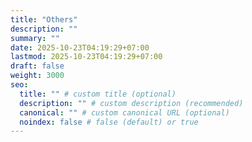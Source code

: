 ```yaml
---
title: "Others"
description: ""
summary: ""
date: 2025-10-23T04:19:29+07:00
lastmod: 2025-10-23T04:19:29+07:00
draft: false
weight: 3000
seo:
  title: "" # custom title (optional)
  description: "" # custom description (recommended)
  canonical: "" # custom canonical URL (optional)
  noindex: false # false (default) or true
---
```

